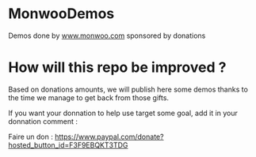 # MonwooDemos

Demos done by www.monwoo.com sponsored by donations

# How will this repo be improved ?

Based on donations amounts, we will publish here some demos thanks to the time we manage to get back from those gifts.

If you want your donnation to help use target some goal, add it in your donnation comment :

Faire un don : https://www.paypal.com/donate?hosted_button_id=F3F9EBQKT3TDG
